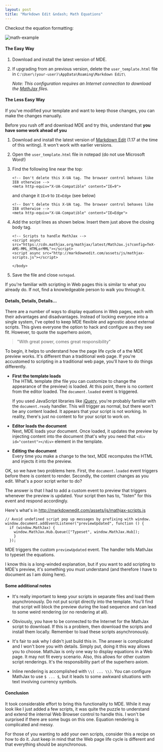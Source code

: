 ```yaml
---
layout: post  
title: "Markdown Edit &ndash; Math Equations"
---
```


Checkout the equation formatting:

![math-example](http://i.imgur.com/iHnDLUD.png)

#### The Easy Way

1.  Download and install the latest version of MDE.

2.  If upgrading from an previous version, delete the
    `user_template.html` file in
    `C:\User\(your-user)\AppData\Roaming\Markdown Edit\`

    *Note: This configuration requires an Internet connection to
    download the [MathJax](http://mathjax.org) files.*

#### The Less Easy Way

If you've modified your template and want to keep those changes, you can
make the changes manually.

Before you rush off and download MDE and try this, understand that **you
have some work ahead of you**

1.  Download and install the latest version of [Markdown
    Edit](https://github.com/mike-ward/Markdown-Edit/releases/latest)
    (1.17 at the time of this writing). It won't work with
    earlier versions.

2.  Open the `user_template.html` file in notepad (do not use
    Microsoft Word!)

3.  Find the following line near the top:

        <!-- Don't delete this X-UA tag. The browser control behaves like IE8 otherwise -->
        <meta http-equiv="X-UA-Compatible" content="IE=9">

    and change it `IE=9` to `IE=Edge` (see below)

        <!-- Don't delete this X-UA tag. The browser control behaves like IE8 otherwise -->
        <meta http-equiv="X-UA-Compatible" content="IE=Edge">

4.  Add the script lines as shown below. Insert them just above the
    closing body tag.

        <!-- Scripts to handle MathJax -->
        <script async src="https://cdn.mathjax.org/mathjax/latest/MathJax.js?config=TeX-AMS-MML_HTMLorMML"></script>
        <script async src="http://markdownedit.com/assets/js/mathjax-scripts.js"></script>

        </body>

5.  Save the file and close `notepad`.

If you're familiar with scripting in Web pages this is similar to what
you already do. If not, find a knowledgeable person to walk you through
it.

#### Details, Details, Details...

There are a number of ways to display equations in Web pages, each with
their advantages and disadvantages. Instead of locking everyone into a
single system, I've opted to keep MDE flexible and agnostic about
external scripts. This gives everyone the option to hack and configure
as they see fit. However, to quote the superhero axiom,

> "With great power, comes great responsibility"

To begin, it helps to understand how the page life cycle of a the MDE
preview works. It's different than a traditional web page. If you're
accustomed to scripting in a traditional web page, you'll have to do
things differently.

-   **First the template loads**  
    The HTML template (the file you can customize to change the
    appearance of the preview) is loaded. At this point, there is no
    content from the editor loaded. The `document.loaded` event
    is triggered.

    If you used JavaScript libraries like [jQuery](https://jquery.com/),
    you're probably familiar with the `document.ready` handler. This
    will trigger as normal, but there won't be any content loaded. It
    appears that your script is not working. In reality, there's just no
    content to for your script to work on.

-   **Editor loads the document**  
    Next, MDE loads your document. Once loaded, it updates the preview
    by injecting content into the document (that's why you need that
    `<div id="content"></div>` element in the template.

-   **Editing the document**  
    Every time you make a change to the text, MDE recomputes the HTML
    and injects it into the preview.

OK, so we have two problems here. First, the `document.loaded` event
triggers before there is content to render. Secondly, the content
changes as you edit. What's a poor script writer to do?

The answer is that I had to add a custom event to preview that triggers
whenever the preview is updated. Your script then has to, "listen" for
this event and respond accordingly.

Here's what's in <http://markdownedit.com/assets/js/mathjax-scripts.js>

    // Avoid undefined script pop up messages by prefixing with window.
    window.document.addEventListener("previewUpdated", function () {
      if (window.MathJax) { 
        window.MathJax.Hub.Queue(["Typeset", window.MathJax.Hub]);
        }
      });

MDE triggers the custom `previewUpdated` event. The handler tells
MathJax to typeset the equations.

I know this is a long-winded explanation, but if you want to add
scripting to MDE's preview, it's something you must understand (and
therefore I have to document as I am doing here).

#### Some additional notes

-   It's really important to keep your scripts in separate files and
    load them asynchronously. Do not put script directly into
    the template. You'll find that script will block the preview during
    the load sequence and can lead to some weird rendering (or no
    rendering at all).

-   Obviously, you have to be connected to the Internet for the MathJax
    script to download. If this is a problem, then download the scripts
    and install them locally. Remember to load these
    scripts asynchronously.

-   It's fair to ask why I didn't just build this in. The answer is
    complicated and I won't bore you with details. Simply put, doing it
    this way allows you to choose. MathJax is only one way to display
    equations in a Web page. It may not fit every scenario. Also, this
    allows for other custom script renderings. It's the responsibility
    part of the superhero axiom.

-   Inline rendering is accomplished with `\\( ... \\)`. You can
    configure MathJax to use `$ ... $`, but it leads to some awkward
    situations with text involving currency symbols.

#### Conclusion

It took considerable effort to bring this functionality to MDE. While it
may look like I just added a few scripts, it was quite the puzzle to
understand and extend the internal Web Browser control to handle this. I
won't be surprised if there are some bugs on this one. Equation
rendering is complicated and messy.

For those of you wanting to add your own scripts, consider this a recipe
on how to do it. Just keep in mind that the Web page life cycle is
different and that everything should be asynchronous.
